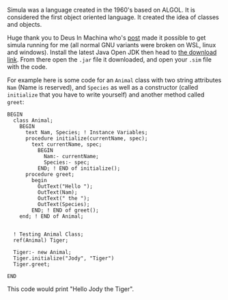 Simula was a language created in the 1960's based on ALGOL. It is considered the first object oriented language. It created the idea of classes and objects.

Huge thank you to Deus In Machina who's [post](https://www.deusinmachina.net/p/simula-the-forgotten-programming) made it possible to get simula running for me (all normal GNU variants were broken on WSL, linux and windows). Install the latest Java Open JDK then head to [the download link](https://portablesimula.github.io/github.io/#:~:text=and%20run%20Simula.-,Simula%20Download,-NOTE%3A%20If%20setup). From there open the `.jar` file it downloaded, and open your `.sim` file with the code. 

For example here is some code for an `Animal` class with two string attributes `Nam` (Name is reserved), and `Species` as well as a constructor (called `initialize` that you have to write yourself) and another method called `greet`:

```simula
BEGIN
  class Animal;
    BEGIN
      text Nam, Species; ! Instance Variables;
      procedure initialize(currentName, spec);
        text currentName, spec;
          BEGIN
            Nam:- currentName;
            Species:- spec;
          END; ! END of initialize();
      procedure greet;
        begin
          OutText("Hello ");
          OutText(Nam);
          OutText(" the ");
          OutText(Species);
        END; ! END of greet();
    end; ! END of Animal;


  ! Testing Animal Class;
  ref(Animal) Tiger; 

  Tiger:- new Animal;
  Tiger.initialize("Jody", "Tiger")
  Tiger.greet;

END
```

This code would print "Hello Jody the Tiger".